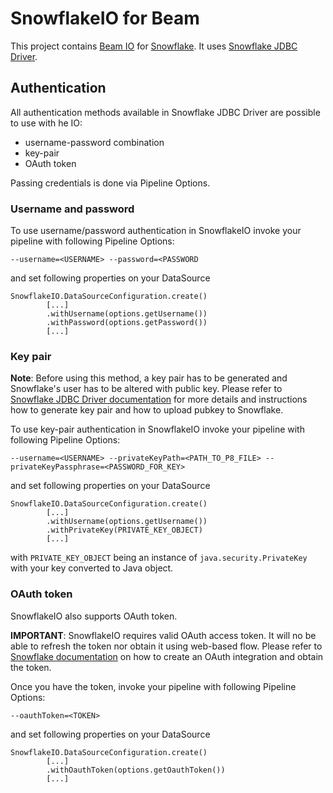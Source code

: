 # SnowflakeIO for Beam
This project contains [Beam IO](https://beam.apache.org/documentation/io/built-in/) for [Snowflake](https://www.snowflake.com/). 
It uses [Snowflake JDBC Driver](https://github.com/snowflakedb/snowflake-jdbc).
 
## Authentication
All authentication methods available in Snowflake JDBC Driver are possible to use with he IO:
* username-password combination
* key-pair
* OAuth token

Passing credentials is done via Pipeline Options.

### Username and password
To use username/password authentication in SnowflakeIO invoke your pipeline with following Pipeline Options: 
```
--username=<USERNAME> --password=<PASSWORD
```
and set following properties on your DataSource
```
SnowflakeIO.DataSourceConfiguration.create()
        [...]
        .withUsername(options.getUsername())
        .withPassword(options.getPassword())
        [...]
```

### Key pair

**Note**: 
Before using this method, a key pair has to be generated and Snowflake's user has to be altered with public key.
Please refer to [Snowflake JDBC Driver documentation](https://docs.snowflake.net/manuals/user-guide/jdbc-configure.html#using-key-pair-authentication) 
for more details and instructions how to generate key pair and how to upload pubkey to Snowflake.

To use key-pair authentication in SnowflakeIO invoke your pipeline with following Pipeline Options: 
```
--username=<USERNAME> --privateKeyPath=<PATH_TO_P8_FILE> --privateKeyPassphrase=<PASSWORD_FOR_KEY>
```
and set following properties on your DataSource
```
SnowflakeIO.DataSourceConfiguration.create()
        [...]
        .withUsername(options.getUsername())
        .withPrivateKey(PRIVATE_KEY_OBJECT)
        [...]
```
with `PRIVATE_KEY_OBJECT` being an instance of `java.security.PrivateKey` with your key converted to Java object.


### OAuth token
SnowflakeIO also supports OAuth token.  

**IMPORTANT**: SnowflakeIO requires valid OAuth access token. It will no be able to refresh the token nor obtain it 
using web-based flow. Please refer to [Snowflake documentation](https://docs.snowflake.net/manuals/user-guide/oauth-intro.html)
on how to create an OAuth integration and obtain the token.

Once you have the token, invoke your pipeline with following Pipeline Options: 
```
--oauthToken=<TOKEN>
```
and set following properties on your DataSource
```
SnowflakeIO.DataSourceConfiguration.create()
        [...]
        .withOauthToken(options.getOauthToken()) 
        [...]
```